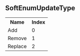 ## SoftEnumUpdateType

<table><tr><th>Name</th><th>Index</th><tr><td>Add</td><td>0</td></tr><tr><td>Remove</td><td>1</td></tr><tr><td>Replace</td><td>2</td></tr></table>